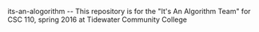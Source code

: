its-an-alogorithm -- This repository is for the "It's An Algorithm Team" for CSC 110, spring 2016 at Tidewater Community College
